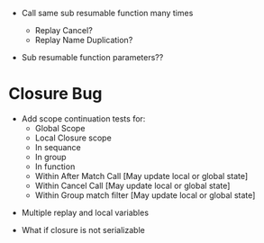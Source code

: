 ﻿* Call same sub resumable function many times
	* Replay Cancel?
	* Replay Name Duplication?

* Sub resumable function parameters??

# Closure Bug
* Add scope continuation tests for:
	- Global Scope
	- Local Closure scope
	- In sequance
	- In group
	- In function
	- Within After Match Call [May update local or global state]
	- Within Cancel Call [May update local or global state]
	- Within Group match filter [May update local or global state]


- Multiple replay and local variables

* What if closure is not serializable
